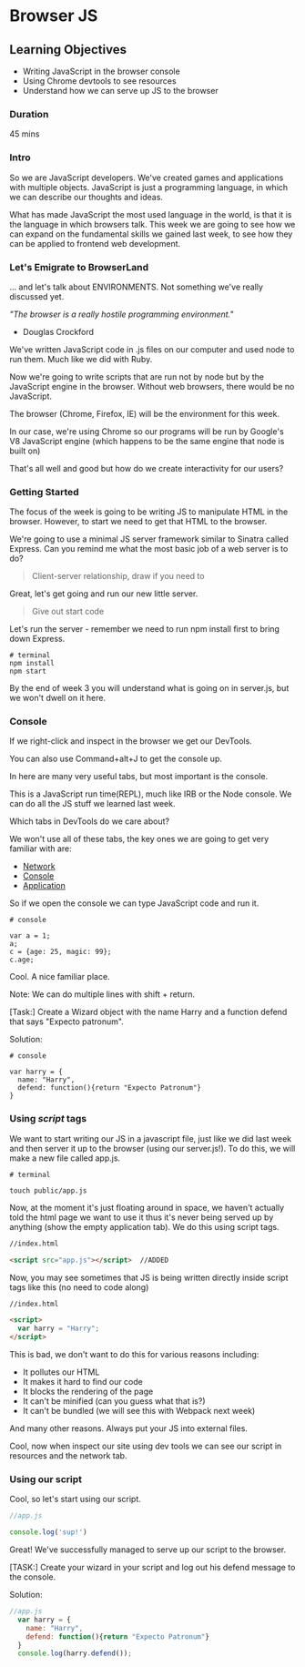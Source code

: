 # Browser JS

## Learning Objectives
- Writing JavaScript in the browser console
- Using Chrome devtools to see resources
- Understand how we can serve up JS to the browser

### Duration
45 mins

### Intro
So we are JavaScript developers.  We've created games and applications with multiple objects. JavaScript is just a programming language, in which we can describe our thoughts and ideas.

What has made JavaScript the most used language in the world, is that it is the language in which browsers talk. This week we are going to see how we can expand on the fundamental skills we gained last week, to see how they can be applied to frontend web development.

### Let's Emigrate to BrowserLand

... and let's talk about ENVIRONMENTS. Not something we've really discussed yet.

*"The browser is a really hostile programming environment."*
- Douglas Crockford

We've written JavaScript code in .js files on our computer and used node to run them. Much like we did with Ruby.

Now we're going to write scripts that are run not by node but by the JavaScript engine in the browser. Without web browsers, there would be no JavaScript. 

The browser (Chrome, Firefox, IE) will be the environment for this week.

In our case, we're using Chrome so our programs will be run by Google's V8 JavaScript engine (which happens to be the same engine that node is built on)

That's all well and good but how do we create interactivity for our users? 

### Getting Started

The focus of the week is going to be writing JS to manipulate HTML in the browser. However, to start we need to get that HTML to the browser. 

We're going to use a minimal JS server framework similar to Sinatra called Express. Can you remind me what the most basic job of a web server is to do? 

> Client-server relationship, draw if you need to

Great, let's get going and run our new little server.

> Give out start code

Let's run the server - remember we need to run npm install first to bring down Express.

```
# terminal
npm install
npm start
```

By the end of week 3 you will understand what is going on in server.js, but we won't dwell on it here.

### Console

If we right-click and inspect in the browser we get our DevTools. 

You can also use Command+alt+J to get the console up.

In here are many very useful tabs, but most important is the console. 

This is a JavaScript run time(REPL), much like IRB or the Node console. We can do all the JS stuff we learned last week.

Which tabs in DevTools do we care about?

We won't use all of these tabs, the key ones we are going to get very familiar with are:

 - [Network](https://developers.google.com/web/tools/chrome-devtools/#network)
 - [Console](https://developers.google.com/web/tools/chrome-devtools/#console)
 - [Application](https://developers.google.com/web/tools/chrome-devtools/#application)

So if we open the console we can type JavaScript code and run it. 

```
# console

var a = 1;
a;
c = {age: 25, magic: 99};
c.age;
```

Cool. A nice familiar place.

Note: We can do multiple lines with shift + return.

[Task:] Create a Wizard object with the name Harry and a function defend that says "Expecto patronum".

Solution:

```
# console

var harry = {
  name: "Harry",
  defend: function(){return "Expecto Patronum"}
}
```

### Using *script* tags

We want to start writing our JS in a javascript file, just like we did last week and then server it up to the browser (using our server.js!). To do this, we will make a new file called app.js.

```
# terminal 

touch public/app.js

```

Now, at the moment it's just floating around in space, we haven't actually told the html page we want to use it thus it's never being served up by anything (show the empty application tab). We do this using script tags.

```html
//index.html

<script src="app.js"></script>  //ADDED
```

Now, you may see sometimes that JS is being written directly inside script tags like this (no need to code along)

```html
//index.html

<script>
  var harry = "Harry";
</script>
```

This is bad, we don't want to do this for various reasons including:
* It pollutes our HTML
* It makes it hard to find our code
* It blocks the rendering of the page
* It can't be minified (can you guess what that is?)
* It can't be bundled (we will see this with Webpack next week)

And many other reasons. Always put your JS into external files.

Cool, now when inspect our site using dev tools we can see our script in resources and the network tab.

### Using our script

Cool, so let's start using our script.

```js
//app.js

console.log('sup!')
```

Great! We've successfully managed to serve up our script to the browser.

[TASK:] Create your wizard in your script and log out his defend message to the console.

Solution:

```js
//app.js
  var harry = {
    name: "Harry",
    defend: function(){return "Expecto Patronum"}
  }
  console.log(harry.defend());
```
